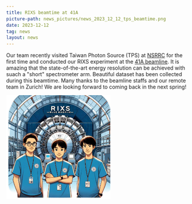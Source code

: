```yaml
---
title: RIXS beamtime at 41A
picture-path: news_pictures/news_2023_12_12_tps_beamtime.png
date: 2023-12-12
tag: news
layout: news
---
```


Our team recently visited Taiwan Photon Source (TPS) at <a href="https://www.nsrrc.org.tw/">NSRRC</a> for the first time and conducted our RIXS experiment at the <a href="https://tpsbl.nsrrc.org.tw/bd_page.aspx?lang=en&pid=1051&port=41A">41A beamline</a>. It is amazing that the state-of-the-art energy resolution can be achieved with suach a "short" spectrometer arm. Beautiful dataset has been collected during this beamtime. Many thanks to the beamline staffs and our remote team in Zurich! We are looking forward to coming back in the next spring!

<img src="/assets/news_pictures/tps_gpt.jpg" style="max-width:20em;">